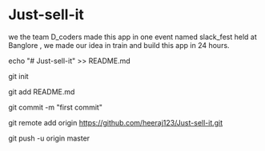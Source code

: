 # Just-sell-it

we the team D_coders made this app in one event named slack_fest held at Banglore , we made our idea in train and build this app in 24 hours.

echo "# Just-sell-it" >> README.md

git init

git add README.md

git commit -m "first commit"

git remote add origin https://github.com/heeraj123/Just-sell-it.git

git push -u origin master
